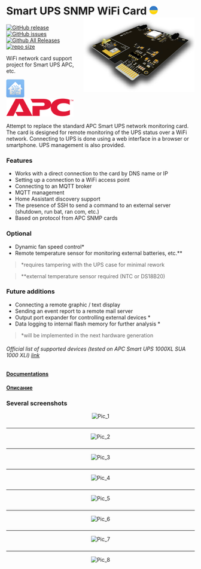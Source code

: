 # Smart UPS SNMP WiFi Card <img src="https://github.com/AleksandrBraun/Smart-UPS-SNMP-Card/blob/main/Images/Ukraine.png" height=24> <img src="https://github.com/AleksandrBraun/Smart-UPS-SNMP-Card/blob/main/Images/3d.png" height=200 style="float: right;">

[![GitHub release](https://img.shields.io/github/release/AleksandrBraun/Smart-UPS-SNMP-Card/all.svg)](https://github.com/AleksandrBraun/Smart-UPS-SNMP-Card/releases "Releases") [![GitHub issues](https://img.shields.io/github/issues/AleksandrBraun/Smart-UPS-SNMP-Card)](https://github.com/AleksandrBraun/Smart-UPS-SNMP-Card/issues) [![Github All Releases](https://img.shields.io/github/downloads/AleksandrBraun/Smart-UPS-SNMP-Card/total.svg)](https://github.com/AleksandrBraun/Smart-UPS-SNMP-Card/tree/main/Firmware) [![repo size](https://img.shields.io/github/repo-size/AleksandrBraun/Smart-UPS-SNMP-Card.svg)](https://github.com/AleksandrBraun/Smart-UPS-SNMP-Card)

WiFi network card support project for Smart UPS APC, etc.

<img src="https://github.com/AleksandrBraun/Smart-UPS-SNMP-Card/blob/main/Images/HASS.png" height=48>&nbsp;&nbsp;&nbsp;<img src="https://github.com/AleksandrBraun/Smart-UPS-SNMP-Card/blob/main/Images/APC.svg" height=48>

Attempt to replace the standard APC Smart UPS network monitoring card.
The card is designed for remote monitoring of the UPS status over a WiFi network.
Connecting to UPS is done using a web interface in a browser or smartphone.
UPS management is also provided.

### Features

- Works with a direct connection to the card by DNS name or IP
- Setting up a connection to a WiFi access point
- Connecting to an MQTT broker
- MQTT management
- Home Assistant discovery support
- The presence of SSH to send a command to an external server (shutdown, run bat, ran com, etc.)
- Based on protocol from APC SNMP cards

### Optional
- Dynamic fan speed control*
- Remote temperature sensor for monitoring external batteries, etc.**
> *requires tampering with the UPS case for minimal rework

> **external temperature sensor required (NTC or DS18B20)

### Future additions
- Connecting a remote graphic / text display
- Sending an event report to a remote mail server
- Output port expander for controlling external devices *
- Data logging to internal flash memory for further analysis *
> *will be implemented in the next hardware generation

###### Official list of supported devices (tested on APC Smart UPS 1000XL *SUA 1000 XLI*) <a href="https://www.apc.com/us/en/faqs/FA237786/" title="APC site">link</a>

#### [Documentations](Docs/en/Interface.md)
#### [Описание](Docs/ru/Interface.md)

### Several screenshots

<div align="center">

  ![Pic_1](https://user-images.githubusercontent.com/36089626/233590130-a3be8847-fc84-4377-8c7b-e3227e5f6b7f.png)

### 
---
  ![Pic_2](https://user-images.githubusercontent.com/36089626/233590306-a57e5a5a-430a-4834-857c-6972f3e184c3.png)

### 
---
  ![Pic_3](https://user-images.githubusercontent.com/36089626/233590356-48457353-9b26-4da2-89de-784364373f12.png)

### 
---
 ![Pic_4](https://user-images.githubusercontent.com/36089626/233590402-cf2a3a65-e76f-4f70-83ab-7dd6c3a0a2b6.png)

### 
---
  ![Pic_5](https://user-images.githubusercontent.com/36089626/233590468-2e1244a2-6915-49bd-a9c3-8866eecb1465.png)

### 
---
  ![Pic_6](https://user-images.githubusercontent.com/36089626/233590510-03b71d0a-2ee0-4f1e-9754-a1bbf42c0e87.png)

### 
---
  ![Pic_7](https://user-images.githubusercontent.com/36089626/233590553-215e7b7d-4289-4787-95f6-d808aea5b59c.png)

### 
---
  ![Pic_8](https://user-images.githubusercontent.com/36089626/233590611-66ac061e-9fdf-4428-8d75-6a63250fea7d.png)

</div>
